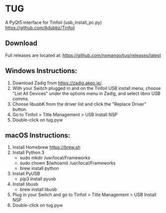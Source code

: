 # TUG
A PyQt5 interface for Tinfoil (usb_install_pc.py)
https://github.com/Adubbz/Tinfoil

## Download
Full releases are located at:
https://github.com/nxmango/tug/releases/latest

## Windows Instructions:
1. Download Zadig from https://zadig.akeo.ie/.
2. With your Switch plugged in and on the Tinfoil USB install menu,
   choose "List All Devices" under the options menu in Zadig, and select libnx USB comms.
3. Choose libusbK from the driver list and click the "Replace Driver" button.
4. Go to Tinfoil > Title Management > USB Install NSP
5. Double-click on tug.pyw

## macOS Instructions:
1. Install Homebrew https://brew.sh
2. Install Python 3
      * sudo mkdir /usr/local/Frameworks
      * sudo chown $(whoami) /usr/local/Frameworks
      * brew install python
3. Install PyUSB
      * pip3 install pyusb
4. Install libusb
      * brew install libusb
5. Plug in your Switch and go to Tinfoil > Title Management > USB Install NSP
6. Double-click on tug.pyw
